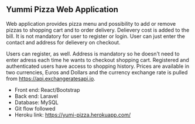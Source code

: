 ## Yummi Pizza Web Application

Web application provides pizza menu and possibility to add or remove pizzas to shopping cart and to order delivery. Delievery cost is added to the bill. It is not mandatory for user to register or login. User can just enter the contact and address for delievery on checkout.

Users can register, as well. Address is mandatory so he doesn't need to enter adress each time he wants to checkout shopping cart. Registered and authenticated users have access to shopping history. Prices are available in two currencies, Euros and Dollars and the currency exchange rate is pulled from https://api.exchangeratesapi.io.

- Front end: React/Bootstrap
- Back end: Laravel
- Database: MySQL
- Git flow followed
- Heroku link: https://yumi-pizza.herokuapp.com/